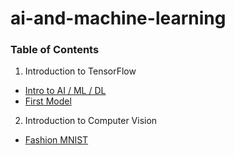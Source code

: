 # ai-and-machine-learning

### Table of Contents
1. Introduction to TensorFlow
  - [Intro to AI / ML / DL](./intro-to-ai-ml-dl.md)
  - [First Model](./01-first-model.ipynb)
2. Introduction to Computer Vision
  - [Fashion MNIST](./02-fashion-mnist.ipynb)